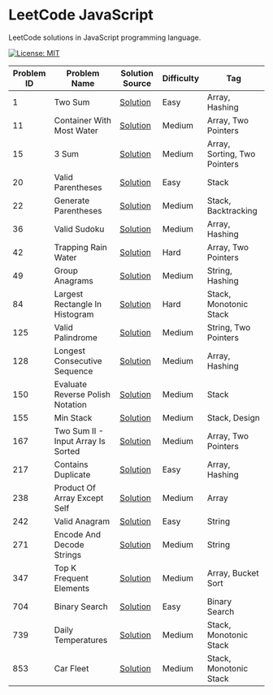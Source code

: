 # LeetCode JavaScript

LeetCode solutions in JavaScript programming language.

[![License: MIT](https://img.shields.io/badge/License-MIT-yellow.svg)](https://github.com/anirudhology/leetcode-javascript/blob/main/LICENSE)

| Problem ID | Problem Name                       | Solution Source                                           | Difficulty | Tag                          |
| ---------- | ---------------------------------- | --------------------------------------------------------- | ---------- | ---------------------------- |
| 1          | Two Sum                            | [Solution](src/array/two_sum.js)                          | Easy       | Array, Hashing               |
| 11         | Container With Most Water          | [Solution](src/array/container_with_most_water.js)        | Medium     | Array, Two Pointers          |
| 15         | 3 Sum                              | [Solution](src/array/three_sum.js)                        | Medium     | Array, Sorting, Two Pointers |
| 20         | Valid Parentheses                  | [Solution](src/stack/valid_parentheses.js)                | Easy       | Stack                        |
| 22         | Generate Parentheses               | [Solution](src/stack/generate_parentheses.js)             | Medium     | Stack, Backtracking          |
| 36         | Valid Sudoku                       | [Solution](src/array/valid_sudoku.js)                     | Medium     | Array, Hashing               |
| 42         | Trapping Rain Water                | [Solution](src/array/trapping_rain_water.js)              | Hard       | Array, Two Pointers          |
| 49         | Group Anagrams                     | [Solution](src/string/group_anagrams.js)                  | Medium     | String, Hashing              |
| 84         | Largest Rectangle In Histogram     | [Solution](src/stack/largest_rectangle_in_histogram.js)   | Hard       | Stack, Monotonic Stack       |
| 125        | Valid Palindrome                   | [Solution](src/string/valid_palindrome.js)                | Medium     | String, Two Pointers         |
| 128        | Longest Consecutive Sequence       | [Solution](src/array/longest_consecutive_sequence.js)     | Medium     | Array, Hashing               |
| 150        | Evaluate Reverse Polish Notation   | [Solution](src/stack/evaluate_reverse_polish_notation.js) | Medium     | Stack                        |
| 155        | Min Stack                          | [Solution](src/stack/min_stack.js)                        | Medium     | Stack, Design                |
| 167        | Two Sum II - Input Array Is Sorted | [Solution](src/array/two_sum_ii_input_array_is_sorted.js) | Medium     | Array, Two Pointers          |
| 217        | Contains Duplicate                 | [Solution](src/array/contains_duplicate.js)               | Easy       | Array, Hashing               |
| 238        | Product Of Array Except Self       | [Solution](src/array/product_of_array_except_self.js)     | Medium     | Array                        |
| 242        | Valid Anagram                      | [Solution](src/string/valid_anagram.js)                   | Easy       | String                       |
| 271        | Encode And Decode Strings          | [Solution](src/string/encode_and_decode_strings.js)       | Medium     | String                       |
| 347        | Top K Frequent Elements            | [Solution](src/array/top_k_frequent_elements.js)          | Medium     | Array, Bucket Sort           |
| 704        | Binary Search                      | [Solution](src/binary_search/binary_search.js)            | Easy       | Binary Search                |
| 739        | Daily Temperatures                 | [Solution](src/stack/daily_temperatures.js)               | Medium     | Stack, Monotonic Stack       |
| 853        | Car Fleet                          | [Solution](src/stack/car_fleet.js)                        | Medium     | Stack, Monotonic Stack       |